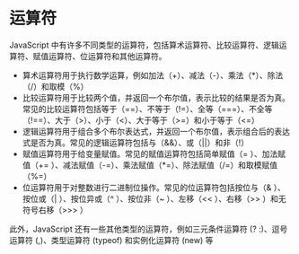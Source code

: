 # 运算符
JavaScript 中有许多不同类型的运算符，包括算术运算符、比较运算符、逻辑运算符、赋值运算符、位运算符和其他运算符。

* 算术运算符用于执行数学运算，例如加法（+）、减法（-）、乘法（*）、除法（/）和取模（%）
* 比较运算符用于比较两个值，并返回一个布尔值，表示比较的结果是否为真。常见的比较运算符包括等于（==）、不等于（!=）、全等（===）、不全等（!==）、大于（>）、小于（<）、大于等于（>=）和小于等于（<=）
* 逻辑运算符用于组合多个布尔表达式，并返回一个布尔值，表示组合后的表达式是否为真。常见的逻辑运算符包括与（&&）、或（||）和非（!）
* 赋值运算符用于给变量赋值。常见的赋值运算符包括简单赋值（= ）、加法赋值（+= ）、减法赋值（-=）、乘法赋值（*=）、除法赋值（/=）和取模赋值（%=）
* 位运算符用于对整数进行二进制位操作。常见的位运算符包括按位与（& ）、按位或（| ）、按位异或（^ ）、按位非（~ ）、左移（<< ）、右移（>> ）和无符号右移（>>> ）
    
此外，JavaScript 还有一些其他类型的运算符，例如三元条件运算符 (? :)、逗号运算符 (,)、类型运算符 (typeof) 和实例化运算符 (new) 等